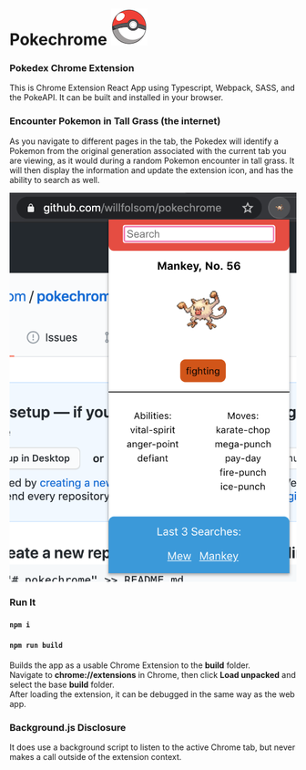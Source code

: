 # Pokechrome ![](public/pokeball64.png)

### Pokedex Chrome Extension

This is Chrome Extension React App using Typescript, Webpack, SASS, and the PokeAPI. It can be built and installed in your browser.<br/>

### Encounter Pokemon in Tall Grass (the internet)

As you navigate to different pages in the tab, the Pokedex will identify a Pokemon from the original generation associated with the current tab you are viewing, as it would during a random Pokemon encounter in tall grass. It will then display the information and update the extension icon, and has the ability to search as well.

![Pokechrome](public/screeny.png)

### Run It

#### `npm i`

#### `npm run build`

Builds the app as a usable Chrome Extension to the **build** folder.<br/>
Navigate to **chrome://extensions** in Chrome, then click **Load unpacked** and select the base **build** folder.<br/>
After loading the extension, it can be debugged in the same way as the web app.

### Background.js Disclosure

It does use a background script to listen to the active Chrome tab, but never makes a call outside of the extension context.
